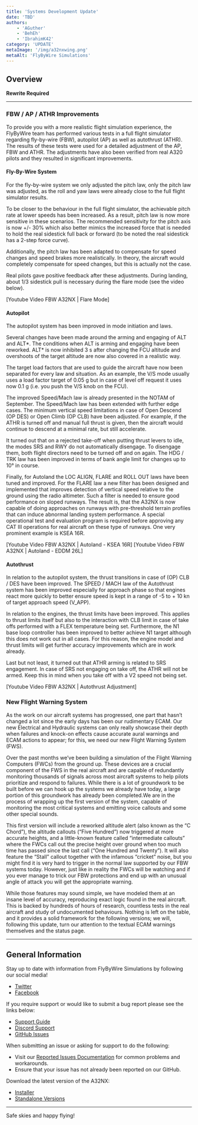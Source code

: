 ```yaml
---
title: 'Systems Development Update'
date: 'TBD'
authors:
    - 'AGuther'
    - 'BehEh'
    - 'IbrahimK42'
category: 'UPDATE'
metaImage: '/img/a32nxwing.png'
metaAlt: 'FlyByWire Simulations'
---
```


## Overview

**Rewrite Required**

---

### FBW / AP / ATHR Improvements

To provide you with a more realistic flight simulation experience, the FlyByWire team has performed various tests in a full flight simulator regarding fly-by-wire (FBW), autopilot (AP) as well as autothrust (ATHR). The results of these tests were used for a detailed adjustment of the AP, FBW and ATHR. The adjustments have also been verified from real A320 pilots and they resulted in significant improvements.

#### Fly-By-Wire System

For the fly-by-wire system we only adjusted the pitch law, only the pitch law was adjusted, as the roll and yaw laws were already close to the full flight simulator results.

To be closer to the behaviour in the full flight simulator, the achievable pitch rate at lower speeds has been increased. As a result, pitch law is now more sensitive in these scenarios. The recommended sensitivity for the pitch axis is now +/- 30% which also better mimics the increased force that is needed to hold the real sidestick full back or forward (to be noted the real sidestick has a 2-step force curve).

Additionally, the pitch law has been adapted to compensate for speed changes and speed brakes more realistically. In theory, the aircraft would completely compensate for speed changes, but this is actually not the case.

Real pilots gave positive feedback after these adjustments. During landing, about 1/3 sidestick pull is necessary during the flare mode (see the video below).

[Youtube Video FBW A32NX | Flare Mode]

#### Autopilot

The autopilot system has been improved in mode initiation and laws.

Several changes have been made around the arming and engaging of ALT and ALT*. The conditions when ALT is arming and engaging have been reworked. ALT* is now inhibited 3 s after changing the FCU altitude and overshoots of the target altitude are now also covered in a realistic way.

The target load factors that are used to guide the aircraft have now been separated for every law and situation. As an example, the V/S mode usually uses a load factor target of 0.05 g but in case of level off request it uses now 0.1 g (i.e. you push the V/S knob on the FCU).

The improved Speed/Mach law is already presented in the NOTAM of September. The Speed/Mach law has been extended with further edge cases. The minimum vertical speed limitations in case of Open Descend (OP DES) or Open Climb (OP CLB) have been adjusted. For example, if the ATHR is turned off and manual full thrust is given, then the aircraft would continue to descend at a minimal rate, but still accelerate.

It turned out that on a rejected take-off when putting thrust levers to idle, the modes SRS and RWY do not automatically disengage. To disengage them, both flight directors need to be turned off and on again. The HDG / TRK law has been improved in terms of bank angle limit for changes up to 10° in course.

Finally, for Autoland the LOC ALIGN, FLARE and ROLL OUT laws have been tuned and improved. For the FLARE law a new filter has been designed and implemented that improves detection of vertical speed relative to the ground using the radio altimeter. Such a filter is needed to ensure good performance on sloped runways. The result is, that the A32NX is now capable of doing approaches on runways with pre-threshold terrain profiles that can induce abnormal landing system performance. A special operational test and evaluation program is required before approving any CAT III operations for real aircraft on these type of runways. One very prominent example is KSEA 16R.

[Youtube Video FBW A32NX | Autoland - KSEA 16R]
[Youtube Video FBW A32NX | Autoland - EDDM 26L]

#### Autothrust

In relation to the autopilot system, the thrust transitions in case of (OP) CLB / DES have been improved. The SPEED / MACH law of the Autothrust system has been improved especially for approach phase so that engines react more quickly to better ensure speed is kept in a range of -5 to + 10 kn of target approach speed (V_APP).

In relation to the engines, the thrust limits have been improved. This applies to thrust limits itself but also to the interaction with CLB limit in case of take offs performed with a FLEX temperature being set. Furthermore, the N1 base loop controller has been improved to better achieve N1 target although this does not work out in all cases. For this reason, the engine model and thrust limits will get further accuracy improvements which are in work already.

Last but not least, it turned out that ATHR arming is related to SRS engagement. In case of SRS not engaging on take off, the ATHR will not be armed. Keep this in mind when you take off with a V2 speed not being set.

[Youtube Video FBW A32NX | Autothrust Adjustment]

### New Flight Warning System

As the work on our aircraft systems has progressed, one part that hasn’t changed a lot since the early days has been our rudimentary ECAM. Our new Electrical and Hydraulic systems can only really showcase their depth when failures and knock-on effects cause accurate aural warnings and ECAM actions to appear; for this, we need our new Flight Warning System (FWS).

Over the past months we’ve been building a simulation of the Flight Warning Computers (FWCs) from the ground up. These devices are a crucial component of the FWS in the real aircraft and are capable of redundantly monitoring thousands of signals across most aircraft systems to help pilots prioritize and respond to failures. While there is a lot of groundwork to be built before we can hook up the systems we already have today, a large portion of this groundwork has already been completed.We are in the process of wrapping up the first version of the system, capable of monitoring the most critical systems and emitting voice callouts and some other special sounds.

This first version will include a reworked altitude alert (also known as the “C Chord”), the altitude callouts (“Five Hundred”) now triggered at more accurate heights, and a little-known feature called “intermediate callouts” where the FWCs call out the precise height over ground when too much time has passed since the last call (“One Hundred and Twenty”). It will also feature the “Stall” callout together with the infamous “cricket” noise, but you might find it is very hard to trigger in the normal law supported by our FBW systems today. However, just like in reality the FWCs will be watching and if you ever manage to trick our FBW protections and end up with an unusual angle of attack you will get the appropriate warning.

While those features may sound simple, we have modeled them at an insane level of accuracy, reproducing exact logic found in the real aircraft. This is backed by hundreds of hours of research, countless tests in the real aircraft and study of undocumented behaviours. Nothing is left on the table, and it provides a solid framework for the following versions; we will, following this update, turn our attention to the textual ECAM warnings themselves and the status page.

---

## General Information

Stay up to date with information from FlyByWire Simulations by following our social media!

- [Twitter](https://twitter.com/FlyByWireSim)
- [Facebook](https://www.facebook.com/FlyByWireSimulations/)

If you require support or would like to submit a bug report please see the links below:

- [Support Guide](https://docs.flybywiresim.com/fbw-a32nx/support/)
- [Discord Support](https://discord.gg/flybywire)
- [GitHub Issues](https://github.com/flybywiresim/a32nx/issues/new/choose)

When submitting an issue or asking for support to do the following:

- Visit our [Reported Issues Documentation](https://docs.flybywiresim.com/fbw-a32nx/support/reported-issues/) for common problems and workarounds.
- Ensure that your issue has not already been reported on our GitHub.

Download the latest version of the A32NX:

- [Installer](https://api.flybywiresim.com/installer)
- [Standalone Versions](https://flybywiresim.com/a32nx/#download)

---

Safe skies and happy flying!
